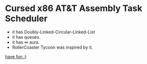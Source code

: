 # Cursed x86 AT&T Assembly Task Scheduler

- it has Doubly-Linked-Circular-Linked-List
- it has queues.
- it has ∞ aura.
- RollerCoaster Tycoon was inspired by it.

[have fun :)](./report/REPORT.pdf)
